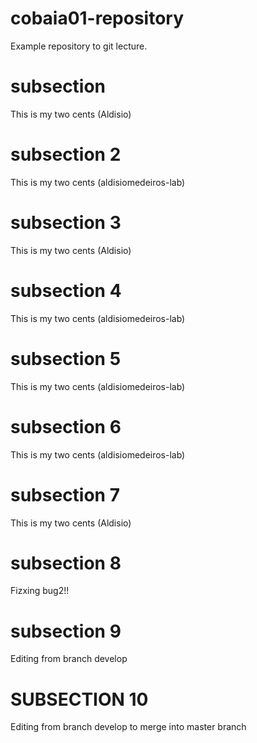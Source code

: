 # cobaia01-repository
Example repository to git lecture.

# subsection
This is my two cents (Aldisio)

# subsection 2
This is my two cents (aldisiomedeiros-lab)

# subsection 3
This is my two cents (Aldisio)

# subsection 4
This is my two cents (aldisiomedeiros-lab)

# subsection 5
This is my two cents (aldisiomedeiros-lab)

# subsection 6
This is my two cents (aldisiomedeiros-lab)

# subsection 7
This is my two cents (Aldisio)

# subsection 8
Fizxing bug2!!

# subsection 9
Editing from branch develop

# SUBSECTION 10
Editing from branch develop to merge into master branch
